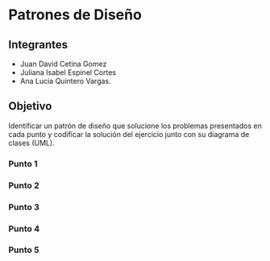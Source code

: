 # Patrones de Diseño

## Integrantes
+ Juan David Cetina Gomez
+ Juliana Isabel Espinel Cortes
+ Ana Lucia Quintero Vargas.

## Objetivo
Identificar un patrón de diseño que solucione los problemas presentados en cada punto y codificar la solución del ejercicio junto con su diagrama de clases (UML).

### Punto 1


### Punto 2


### Punto 3


### Punto 4


### Punto 5
